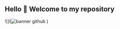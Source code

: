 ## Hello 👋 Welcome to my repository
![](![banner github](https://github.com/user-attachments/assets/c72ae298-f518-489f-87d8-8e875a484401)
)
<!--
**amvalseg/amvalseg** is a ✨ _special_ ✨ repository because its `README.md` (this file) appears on your GitHub profile.

Here are some ideas to get you started:

- 🔭 I’m currently working on ...
- 🌱 I’m currently learning ...
- 👯 I’m looking to collaborate on ...
- 🤔 I’m looking for help with ...
- 💬 Ask me about ...
- 📫 How to reach me: ...
- 😄 Pronouns: ...
- ⚡ Fun fact: ...
-->
